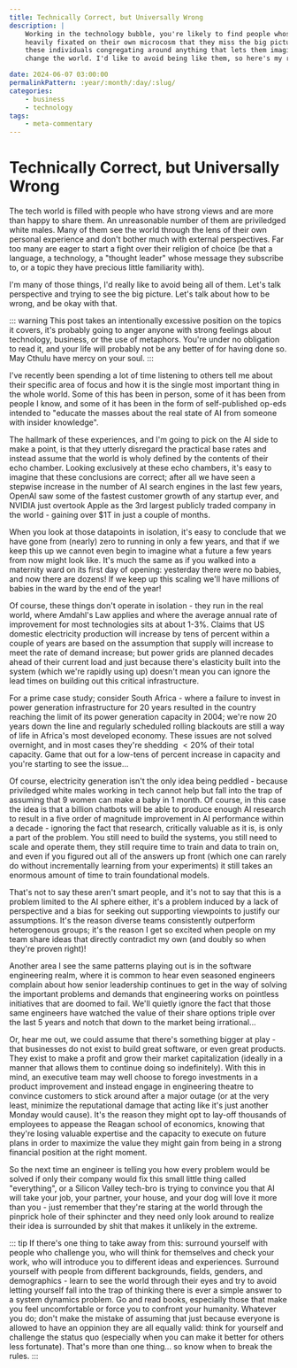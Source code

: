 ```yaml
---
title: Technically Correct, but Universally Wrong
description: |
    Working in the technology bubble, you're likely to find people whose views are so
    heavily fixated on their own microcosm that they miss the big picture. You'll find
    these individuals congregating around anything that lets them imagine their tech will
    change the world. I'd like to avoid being like them, so here's my reality check.

date: 2024-06-07 03:00:00
permalinkPattern: :year/:month/:day/:slug/
categories:
    - business
    - technology
tags:
    - meta-commentary
---
```


# Technically Correct, but Universally Wrong
The tech world is filled with people who have strong views and are more than happy to share them. An
unreasonable number of them are priviledged white males. Many of them see the world through the lens
of their own personal experience and don't bother much with external perspectives. Far too many are
eager to start a fight over their religion of choice (be that a language, a technology, a "thought
leader" whose message they subscribe to, or a topic they have precious little familiarity with).

I'm many of those things, I'd really like to avoid being all of them. Let's talk perspective and
trying to see the big picture. Let's talk about how to be wrong, and be okay with that.

<!-- more -->

::: warning
This post takes an intentionally excessive position on the topics it covers,
it's probably going to anger anyone with strong feelings about technology, business, or
the use of metaphors. You're under no obligation to read it, and your life will probably
not be any better of for having done so. May Cthulu have mercy on your soul.
:::

I've recently been spending a lot of time listening to others tell me about their specific area of
focus and how it is the single most important thing in the whole world. Some of this has been in person,
some of it has been from people I know, and some of it has been in the form of self-published op-eds
intended to "educate the masses about the real state of AI from someone with insider knowledge".

The hallmark of these experiences, and I'm going to pick on the AI side to make a point, is that they
utterly disregard the practical base rates and instead assume that the world is wholy defined by the
contents of their echo chamber. Looking exclusively at these echo chambers, it's easy to imagine that
these conclusions are correct; after all we have seen a stepwise increase in the number of AI search engines
in the last few years, OpenAI saw some of the fastest customer growth of any startup ever, and NVIDIA
just overtook Apple as the 3rd largest publicly traded company in the world - gaining over $1T in just
a couple of months.

When you look at those datapoints in isolation, it's easy to conclude that we have gone from (nearly) zero to
running in only a few years, and that if we keep this up we cannot even begin to imagine what a future a few
years from now might look like. It's much the same as if you walked into a maternity ward on its first day of opening:
yesterday there were no babies, and now there are dozens! If we keep up this scaling we'll have millions of babies in
the ward by the end of the year!

Of course, these things don't operate in isolation - they run in the real world, where Amdahl's Law applies and
where the average annual rate of improvement for most technologies sits at about 1-3%. Claims that US domestic
electricity production will increase by tens of percent within a couple of years are based on the assumption that
supply will increase to meet the rate of demand increase; but power grids are planned decades ahead of their current
load and just because there's elasticity built into the system (which we're rapidly using up) doesn't mean you can
ignore the lead times on building out this critical infrastructure.

For a prime case study; consider South Africa - where a failure to invest in power generation infrastructure for 20
years resulted in the country reaching the limit of its power generation capacity in 2004; we're now 20 years down
the line and regularly scheduled rolling blackouts are still a way of life in Africa's most developed economy. These
issues are not solved overnight, and in most cases they're shedding $<20\%$ of their total capacity. Game that out for a low-tens of percent increase in capacity and you're starting to see the issue...

Of course, electricity generation isn't the only idea being peddled - because priviledged white males working in
tech cannot help but fall into the trap of assuming that 9 women can make a baby in 1 month. Of course, in this
case the idea is that a billion chatbots will be able to produce enough AI research to result in a five order of
magnitude improvement in AI performance within a decade - ignoring the fact that research, critically valuable as it
is, is only a part of the problem. You still need to build the systems, you still need to scale and operate them, they
still require time to train and data to train on, and even if you figured out all of the answers up front (which one
can rarely do without incrementally learning from your experiments) it still takes an enormous amount of time to train
foundational models.

That's not to say these aren't smart people, and it's not to say that this is a problem limited to the AI sphere either,
it's a problem induced by a lack of perspective and a bias for seeking out supporting viewpoints to justify our
assumptions. It's the reason diverse teams consistently outperform heterogenous groups; it's the reason I get so excited
when people on my team share ideas that directly contradict my own (and doubly so when they're proven right)!

Another area I see the same patterns playing out is in the software engineering realm, where it is common to hear
even seasoned engineers complain about how senior leadership continues to get in the way of solving the important
problems and demands that engineering works on pointless initiatives that are doomed to fail. We'll quietly ignore
the fact that those same engineers have watched the value of their share options triple over the last 5 years
and notch that down to the market being irrational...

Or, hear me out, we could assume that there's something bigger at play - that businesses do not exist to build great
software, or even great products. They exist to make a profit and grow their market capitalization (ideally in
a manner that allows them to continue doing so indefinitely). With this in mind, an executive team may well choose to
forego investments in a product improvement and instead engage in engineering theatre to convince customers to stick
around after a major outage (or at the very least, minimize the reputational damage that acting like it's just another
Monday would cause). It's the reason they might opt to lay-off thousands of employees to appease the Reagan school of
economics, knowing that they're losing valuable expertise and the capacity to execute on future plans in order to
maximize the value they might gain from being in a strong financial position at the right moment.

So the next time an engineer is telling you how every problem would be solved if only their company would fix this small
little thing called "everything", or a Silicon Valley tech-bro is trying to convince you that AI will take your job,
your partner, your house, and your dog will love it more than you - just remember that they're staring at the world
through the pinprick hole of their sphincter and they need only look around to realize their idea is surrounded by shit
that makes it unlikely in the extreme.

::: tip
If there's one thing to take away from this: surround yourself with people who challenge you, who will think for
themselves and check your work, who will introduce you to different ideas and experiences. Surround yourself with
people from different backgrounds, fields, genders, and demographics - learn to see the world through their eyes
and try to avoid letting yourself fall into the trap of thinking there is ever a simple answer to a system dynamics
problem. Go and read books, especially those that make you feel uncomfortable or force you to confront your
humanity. Whatever you do; don't make the mistake of assuming  that just because everyone is allowed to have an
oppinion they are all equally valid: think for yourself and challenge the status quo (especially when you can make
it better for others less fortunate). That's more than one thing... so know when to break the rules.
:::
